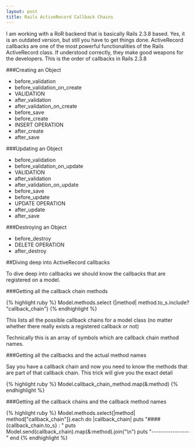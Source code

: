 ```yaml
---
layout: post
title: Rails ActiveRecord Callback Chains
---
```


I am working with a RoR backend that is basically Rails 2.3.8 based. Yes, it is an outdated version, but still you have to get things done. ActiveRecord callbacks are one of the most powerful functionalities of the Rails ActiveRecord class. If understood correctly, they make good weapons for the developers. This is the order of callbacks in Rails 2.3.8

###Creating an Object

* before_validation
* before_validation_on_create
* VALIDATION
* after_validation
* after_validation_on_create
* before_save
* before_create
* INSERT OPERATION
* after_create
* after_save

###Updating an Object

* before_validation
* before_validation_on_update
* VALIDATION
* after_validation
* after_validation_on_update
* before_save
* before_update
* UPDATE OPERATION
* after_update
* after_save

###Destroying an Object

* before_destroy
* DELETE OPERATION
* after_destroy

##Diving deep into ActiveRecord callbacks


To dive deep into callbacks we should know the callbacks that are registered on a model.


###Getting all the callback chain methods

{% highlight ruby %}
Model.methods.select {|method| method.to_s.include? "callback_chain"}
{% endhighlight %}

This lists all the possible callback chains for a model class (no matter whether there really exists a registered callback or not)

Technically this is an array of symbols which are callback chain method names.


###Getting all the callbacks and the actual method names

Say you have a callback chain and now you need to know the methods that are part of that callback chain.
This trick will give you the exact detail

{% highlight ruby %}
Model.callback_chain_method.map(&:method)
{% endhighlight %}


###Getting all the callback chains and the callback method names

{% highlight ruby %}
Model.methods.select{|method| method["callback_chain"]}.each do |callback_chain|
	puts "####{callback_chain.to_s} : "
	puts Model.send(callback_chain).map(&:method).join("\n")
	puts "----------------"
end
{% endhighlight %}

